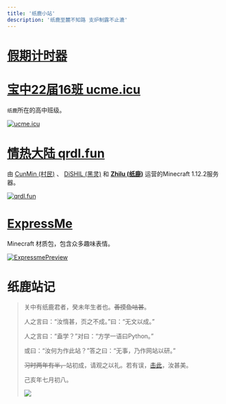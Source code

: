```yaml
---
title: '纸鹿小站'
description: '纸鹿至麓不知路 支炉制露不止漉'
---
```


# [假期计时器](http://ucme.icu/timer.html)

# [宝中22届16班 ucme.icu](http://ucme.icu)

`纸鹿`所在的高中班级。

[![ucme.icu](http://p.qlogo.cn/gh/902246817/902246817/100/)](http://ucme.icu)



# [情热大陆 qrdl.fun](http://qrdl.fun)

由 [CunMin (村民)](https://zh-cn.namemc.com/profile/CunMin.1) 、 [DiSHIL (黑灵)](https://zh-cn.namemc.com/profile/DiSHIL.1) 和 **[Zhilu (纸鹿)](https://zh-cn.namemc.com/profile/Zhilu.2)** 运营的Minecraft 1.12.2服务器。

[![qrdl.fun](http://p.qlogo.cn/gh/705649604/705649604/100/)](http://qrdl.fun)



# [ExpressMe](http://l33z22l11.github.io/ExpressMe/)

Minecraft 材质包，包含众多趣味表情。

[![ExpressmePreview](http://L33Z22L11.github.io/ExpressMe/preview.png)](http://l33z22l11.github.io/ExpressMe/)



# 纸鹿站记

> 关中有纸鹿君者，癸未年生者也。~~善摸鱼咕甚~~。
>
> 人之言曰：“汝惰甚，页之不成。”曰：“无文以成。”
>
> 人之言曰：“盍学？”对曰：“方学一语曰Python。”
>
> 或曰：“汝何为作此站？”答之曰：“无事，乃作网站以研。”
>
> ~~习时两年有半，~~站初成，请观之以礼。若有误，[击此](http://wpa.qq.com/msgrd?v=3&uin=2399052066&site=qq&menu=yes)，汝甚美。
>
> 己亥年七月初八。
>
> ![](http://thirdqq.qlogo.cn/g?b=qq&nk=2399052066&s=3)
